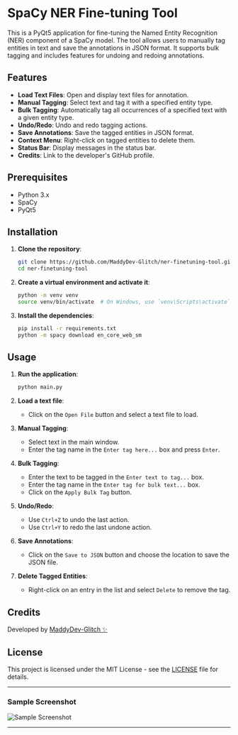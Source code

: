# SpaCy NER Fine-tuning Tool

This is a PyQt5 application for fine-tuning the Named Entity Recognition (NER) component of a SpaCy model. The tool allows users to manually tag entities in text and save the annotations in JSON format. It supports bulk tagging and includes features for undoing and redoing annotations.

## Features

- **Load Text Files**: Open and display text files for annotation.
- **Manual Tagging**: Select text and tag it with a specified entity type.
- **Bulk Tagging**: Automatically tag all occurrences of a specified text with a given entity type.
- **Undo/Redo**: Undo and redo tagging actions.
- **Save Annotations**: Save the tagged entities in JSON format.
- **Context Menu**: Right-click on tagged entities to delete them.
- **Status Bar**: Display messages in the status bar.
- **Credits**: Link to the developer's GitHub profile.

## Prerequisites

- Python 3.x
- SpaCy
- PyQt5

## Installation

1. **Clone the repository**:

    ```bash
    git clone https://github.com/MaddyDev-Glitch/ner-finetuning-tool.git
    cd ner-finetuning-tool
    ```

2. **Create a virtual environment and activate it**:

    ```bash
    python -m venv venv
    source venv/bin/activate  # On Windows, use `venv\Scripts\activate`
    ```

3. **Install the dependencies**:

    ```bash
    pip install -r requirements.txt
    python -m spacy download en_core_web_sm
    ```

## Usage

1. **Run the application**:

    ```bash
    python main.py
    ```

2. **Load a text file**:
    - Click on the `Open File` button and select a text file to load.

3. **Manual Tagging**:
    - Select text in the main window.
    - Enter the tag name in the `Enter tag here...` box and press `Enter`.

4. **Bulk Tagging**:
    - Enter the text to be tagged in the `Enter text to tag...` box.
    - Enter the tag name in the `Enter tag for bulk text...` box.
    - Click on the `Apply Bulk Tag` button.

5. **Undo/Redo**:
    - Use `Ctrl+Z` to undo the last action.
    - Use `Ctrl+Y` to redo the last undone action.

6. **Save Annotations**:
    - Click on the `Save to JSON` button and choose the location to save the JSON file.

7. **Delete Tagged Entities**:
    - Right-click on an entry in the list and select `Delete` to remove the tag.

## Credits

Developed by [MaddyDev-Glitch ✨](https://github.com/MaddyDev-Glitch)

## License

This project is licensed under the MIT License - see the [LICENSE](LICENSE) file for details.

---

### Sample Screenshot

![Sample Screenshot](screenshot.png)

---
